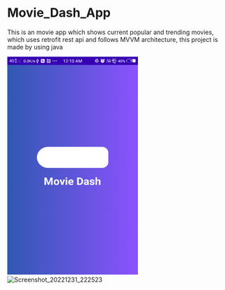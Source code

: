 # Movie_Dash_App

This is an movie app which shows current popular and trending movies, which uses retrofit rest api and follows MVVM architecture, this project is made by using java




<img src="https://github.com/shalenMathew/Movie_Dash_App/blob/master/images/Screenshot_20230711_001048.png" alt="Splash_Screen" width="300" height="500">

<img src="https://github.com/shalenMathew/Movie_Dash_App/assets/119736953/d6055e30-2569-4628-b44b-f59d7af8b8ec" alt="Screenshot_20221231_222523" width="300" height="500">


